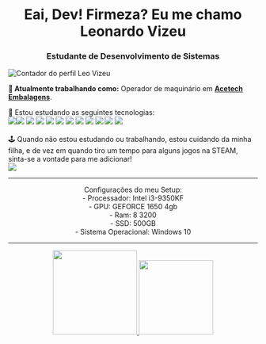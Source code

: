 <h1 align="center">Eai, Dev! Firmeza? Eu me chamo Leonardo Vizeu</h1>
<h3 align="center">Estudante de Desenvolvimento de Sistemas</h3>

<p align="left"> <img src="https://komarev.com/ghpvc/?username=leovizeu" alt="Contador do perfil Leo Vizeu" /> </p>

**💼 Atualmente trabalhando como:** Operador de maquinário em <a href="https://acetech.com.br" target="_blank"><b>Acetech Embalagens</b></a>.

📝 Estou estudando as seguintes tecnologias: <br>
<img src="https://img.shields.io/badge/Java-ED8B00?style=for-the-badge&logo=java&logoColor=white"/><img src="https://img.shields.io/badge/HTML5-E34F26?style=for-the-badge&logo=html5&logoColor=white" /> <img src="https://img.shields.io/badge/CSS3-1572B6?style=for-the-badge&logo=css3&logoColor=white" /> <img src="https://img.shields.io/badge/JavaScript-323330?style=for-the-badge&logo=javascript&logoColor=F7DF1E"/> <img src="https://img.shields.io/badge/Angular-DD0031?style=for-the-badge&logo=angular&logoColor=white"/> <img src="https://img.shields.io/badge/Sass-CC6699?style=for-the-badge&logo=sass&logoColor=white" /> <img src= "https://img.shields.io/badge/Bootstrap-563D7C?style=for-the-badge&logo=bootstrap&logoColor=white" /> <img src= "https://img.shields.io/badge/Spring_Boot-F2F4F9?style=for-the-badge&logo=spring-boot" /> <img src= "https://img.shields.io/badge/Docker-2CA5E0?style=for-the-badge&logo=docker&logoColor=white" /> <img src= "https://img.shields.io/badge/Git-F05032?style=for-the-badge&logo=git&logoColor=white" /> <img src= "https://img.shields.io/badge/Insomnia-5849be?style=for-the-badge&logo=Insomnia&logoColor=white" /> <img src= "https://img.shields.io/badge/MySQL-00000F?style=for-the-badge&logo=mysql&logoColor=white" /> <br><br>
🕹️ Quando não estou estudando ou trabalhando, estou cuidando da minha filha, e de vez em quando tiro um tempo para alguns jogos na STEAM, sinta-se a vontade para me adicionar!<br> <a align="center" href="https://steamcommunity.com/id/leovizeu/" target="_blank"><img src="https://img.shields.io/badge/Steam-000000?style=for-the-badge&logo=steam&logoColor=white"></a>

</p>

<hr />
<p align="center">Configurações do meu Setup:
  <br>
  - Processador: Intel i3-9350KF
   <br>
  - GPU: GEFORCE 1650 4gb
   <br>
  - Ram: 8  3200
   <br>
  - SSD: 500GB
   <br>
  - Sistema Operacional: Windows 10
  </p>

<hr />

<p align="center">
<a href="[![GitHub Streak](https://streak-stats.demolab.com?user=leovizeu&theme=material-palenight&locale=pt_BR)](https://git.io/streak-stats)"/></a>
<a href="https://streak-stats.demolab.com?user=leovizeu&theme=material-palenight&locale=pt_BR"/></a>
</p>
<div align="center">
  <a href="[https://github.com/leovizeu](https://github.com/leovizeul)"> 
  <img height="170em" src="https://github-readme-stats.vercel.app/api?username=leovizeu&show_icons=true&theme=tokyonight&include_all_commits=true&count_private=true"/>
  <img height="150em" src="https://github-readme-stats.vercel.app/api/top-langs/?username=leovizeu&layout=compact&langs_count=16&theme=tokyonight"/>


</div>
